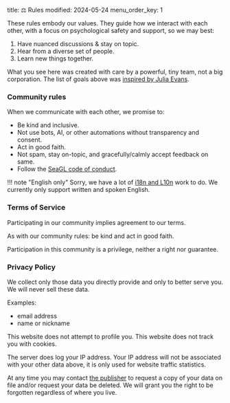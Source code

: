 title: ⚖️ Rules
modified: 2024-05-24
menu_order_key: 1

These rules embody our values.
They guide how we interact with each other, with a focus on psychological safety and support, so we may best:

1. Have nuanced discussions & stay on topic.
1. Hear from a diverse set of people.
1. Learn new things together.

What you see here was created with care by a powerful, tiny team, not a big corporation.
The list of goals above was [inspired by Julia Evans](https://fosstodon.org/@b0rk@jvns.ca/112128315421487330).

### Community rules

When we communicate with each other, we promise to:

* Be kind and inclusive.
* Not use bots, AI, or other automations without transparency and consent.
* Act in good faith.
* Not spam, stay on-topic, and gracefully/calmly accept feedback on same.
* Follow the [SeaGL code of conduct](https://seagl.org/code_of_conduct).

!!! note "English only"
    Sorry, we have a lot of [i18n and L10n](https://en.wikipedia.org/wiki/Internationalization_and_localization) work to do.
    We currently only support written and spoken English.

### Terms of Service

Participating in our community implies agreement to our terms.

As with our community rules: be kind and act in good faith.

Participation in this community is a privilege, neither a right nor guarantee.

### Privacy Policy

We collect only those data you directly provide and only to better serve you.
We will never sell these data.

Examples:

* email address
* name or nickname

This website does not attempt to profile you.
This website does not track you with cookies.

The server does log your IP address.
Your IP address will not be associated with your other data above, it is only used for website traffic statistics.

At any time you may contact [the publisher](https://sunrisedata.io) to request a copy of your data on file and/or request your data be deleted.
We will grant you the right to be forgotten regardless of where you live.
